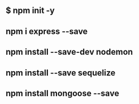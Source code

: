 ## $ npm init -y

## npm i express --save

## npm install --save-dev nodemon




## npm install --save sequelize

## npm install mongoose --save
